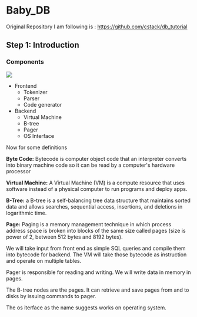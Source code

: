 # Baby_DB

Original Repository I am following is : https://github.com/cstack/db_tutorial

## Step 1: Introduction

### Components

![](https://www.sqlite.org/zipvfs/doc/trunk/www/arch1.gif)

 - Frontend
    - Tokenizer
    - Parser
    - Code generator
 - Backend
    - Virtual Machine
    - B-tree
    - Pager
    - OS Interface

Now for some definitions

**Byte Code:** Bytecode is computer object code that an interpreter converts into binary machine code so it can be read by a computer's hardware processor

**Virtual Machine:** A Virtual Machine (VM) is a compute resource that uses software instead of a physical computer to run programs and deploy apps.

**B-Tree:** a B-tree is a self-balancing tree data structure that maintains sorted data and allows searches, sequential access, insertions, and deletions in logarithmic time.

**Page:** Paging is a memory management technique in which process address space is broken into blocks of the same size called pages (size is power of 2, between 512 bytes and 8192 bytes). 



We will take input from front end as simple SQL queries and compile them into bytecode for backend. The VM will take those bytecode as instruction and operate on multiple tables.

Pager is responsible for reading and writing. We will write data in memory in pages.

The B-tree nodes are the pages. It can retrieve and save pages from and to disks by issuing commands to pager.

The os iterface as the name suggests works on operating system. 







